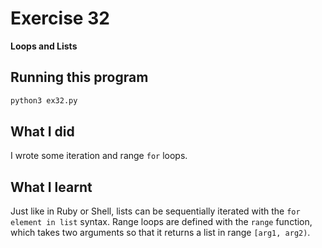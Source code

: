 # Exercise 32

**Loops and Lists**

## Running this program

```sh
python3 ex32.py
```

## What I did

I wrote some iteration and range `for` loops.

## What I learnt

Just like in Ruby or Shell, lists can be sequentially iterated with the `for element in list` syntax.
Range loops are defined with the `range` function, which takes two arguments so that it returns a list in range `[arg1, arg2)`.
